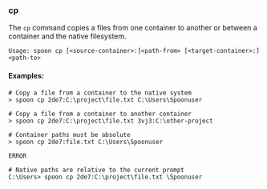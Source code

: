 ### cp

The `cp` command copies a files from one container to another or between a container and the native filesystem. 

```
Usage: spoon cp [<source-container>:]<path-from> [<target-container>:]<path-to>
```

#### Examples:

```
# Copy a file from a container to the native system
> spoon cp 2de7:C:\project\file.txt C:\Users\Spoonuser

# Copy a file from a container to another container
> spoon cp 2de7:C:\project\file.txt 3vj3:C:\other-project

# Container paths must be absolute
> spoon cp 2de7:file.txt C:\Users\Spoonuser

ERROR

# Native paths are relative to the current prompt
C:\Users> spoon cp 2de7:C:\project\file.txt \Spoonuser
```
